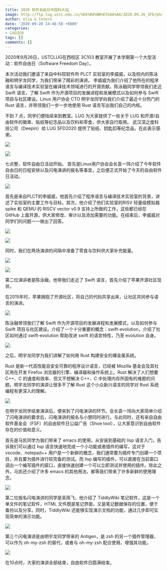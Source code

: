 ```yaml
---
title: 2020 软件自由日中国科大站
image: http://ftp.lug.ustc.edu.cn/%E6%B4%BB%E5%8A%A8/2020.09.26_SFD/photos/DSC00538.JPG
author: elsa & totoro
date: '2020-09-28 14:46:58 +0800'
categories:
- LUG活动
tags: []
comments: []
---
```


2020年9月26日，USTCLUG在西校区 3C103 教室开展了本学期第一个大型活动：软件自由日（Software Freedom Day）。

本次活动我们邀请了来自中科院软件所 PLCT 实验室的李威威，以及校内的陈泳融和明宇龙同学，为我们带来了精彩的演讲。
李威威为我们介绍了他所在的程序语言与编译技术实验室在编译技术领域进行的开源贡献。陈泳融同学带领我们走近 Swift 语言，了解 Swift 作为开源项目的发展进程和发展模式以及如何参与 Swift 项目与社区建设。Linux 用户协会 CTO 明宇龙同学向我们介绍了最近十分热门的 Rust 语言，并带领我们一步一步地使用 Rust 语言写出我们自己的内核。

不到 7 点，同学们便陆续来到教室。LUG 为大家提供了一些关于 LUG 和开源/自由软件的徽章、贴纸等纪念品以及饮料和零食，供大家自行取用。
武汉深之度科技公司（Deepin）给 LUG SFD2020 提供了贴纸、钥匙扣等纪念品，在此表示感谢。

![](http://ftp.lug.ustc.edu.cn/%E6%B4%BB%E5%8A%A8/2020.09.26_SFD/photos/DSC00544.JPG)

![](http://ftp.lug.ustc.edu.cn/%E6%B4%BB%E5%8A%A8/2020.09.26_SFD/photos/DSC00582.JPG)

七点整，软件自由日活动开始。
首先是Linux用户协会会长袁一玮介绍了今年软件自由日的日程安排以及闪电演讲的报名等事宜，之后便正式开始了今天的自由软件日活动。

![](http://ftp.lug.ustc.edu.cn/%E6%B4%BB%E5%8A%A8/2020.09.26_SFD/photos/DSC00496.JPG)

首先是来自PLCT的李威威，他首先介绍了程序语言与编译技术实验室的背景，讲述了实验室的主要工作与目标。其次，他介绍了他们实验室的RISV 轻量级模拟器 spike 和 QEMU 的 RISCV vector v0.9 支持上所做的工作，这些都已经在 GitHub 上面开源，供大家修改、审计以及添加需要的功能。在结束后，李威威对同学们的问题一一做出了回答。

![](http://ftp.lug.ustc.edu.cn/%E6%B4%BB%E5%8A%A8/2020.09.26_SFD/photos/DSC00510.JPG)

![](http://ftp.lug.ustc.edu.cn/%E6%B4%BB%E5%8A%A8/2020.09.26_SFD/photos/DSC00512.JPG)

同时，我们在两场演讲的间隔中准备了零食与饮料供大家补充能量。

![](http://ftp.lug.ustc.edu.cn/%E6%B4%BB%E5%8A%A8/2020.09.26_SFD/photos/DSC00516.JPG)

![](http://ftp.lug.ustc.edu.cn/%E6%B4%BB%E5%8A%A8/2020.09.26_SFD/photos/DSC00517.JPG)

第二位演讲者是陈泳融，他带我们走近了 Swift 语言，首先介绍了苹果开源社区现状。

在2015年时，苹果拥抱了开源社区，将自己的代码共享出来，让社区共同参与语言的演进。

![](http://ftp.lug.ustc.edu.cn/%E6%B4%BB%E5%8A%A8/2020.09.26_SFD/photos/DSC00524.JPG)

陈泳融带领我们了解 Swift 作为开源项目的发展进程和发展模式，以及如何参与 Swift 项目与社区建设。介绍了一个十分重要的概念：swift-evolution，介绍了社区如何通过 swift-evolution 帮助改进 swift 的语言特性，乃至 evolution 自身。

![](http://ftp.lug.ustc.edu.cn/%E6%B4%BB%E5%8A%A8/2020.09.26_SFD/photos/DSC00525.JPG)

之后，明宇龙同学为我们讲解了如何用 Rust 构建安全的裸金属系统。

Rust 是新一代高性能且安全可靠的程序设计语言，已经被 Mozilla 基金会及其社区用在开发 Firefox 浏览器的引擎、编译器和操作系统上。Rust 解决了人们想要 C++、C 的速度和效率、但又不想解决 C++、C 中处理内存所固有的难题的问题。明宇龙同学的演讲让很多不了解 Rust 这个小众新兴语言的同学对 Rust 系统编程有更深入的理解。

![](http://ftp.lug.ustc.edu.cn/%E6%B4%BB%E5%8A%A8/2020.09.26_SFD/photos/DSC00555.JPG)

在明宇龙同学结束演讲后，便来到了闪电演讲的环节。会长袁一玮向大家简单介绍了闪电演讲的要求后，闪电演讲的报名与小憩同时进行。与此同时，还有来自自由软件基金会（FSF）的自由软件日公益广告（Shoe tool），让大家意识到自由软件存在的价值和意义。

首先是马凯同学为我们带来了 emacs 的使用，从安装到基础的 lisp 语言入门，告诉我们可以通过 lisp 语言快速地完成一个小功能或者插件的编写，这对于 vscode、notepad++ 用户是一个新鲜的概念，我们通常要为插件专门创建一个项目，并且要为插件进行较完备的测试。而 lisp 编写的插件，可以直接在当前窗口调出一个编写插件的窗口，直接快速创建一个可以立即测试并使用的插件。除此之外，马凯还介绍了许多 emacs 的其他用法，都等我们带来了许多新鲜的使用理念。

![](http://ftp.lug.ustc.edu.cn/%E6%B4%BB%E5%8A%A8/2020.09.26_SFD/photos/DSC00561.JPG)

第二位报名闪电演讲的同学是吴雨飞，他介绍了 TiddlyWiki 笔记软件，这是一个单文件的笔记软件，HTML 文件既是笔记界面，又是笔记数据保存的位置，便于备份以及分享。同时，TiddlyWiki 还能够实现演示文档的功能，通过几步即可实现简单的演示功能。

![](http://ftp.lug.ustc.edu.cn/%E6%B4%BB%E5%8A%A8/2020.09.26_SFD/photos/DSC00574.JPG)

第三个闪电演讲是由明宇龙同学带来的 Antigen，是 zsh 的另一个插件管理器，可以作为 oh-my-zsh 的替代，或者与 oh-my-zsh 配合使用，增强其功能。

![](http://ftp.lug.ustc.edu.cn/%E6%B4%BB%E5%8A%A8/2020.09.26_SFD/photos/DSC00589.JPG)

在10点时，大家的演讲全部结束，自由软件日圆满结束。
